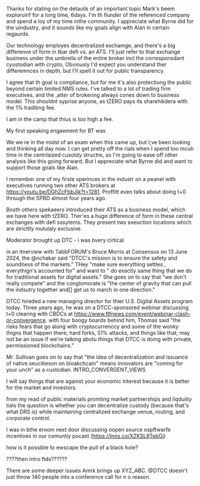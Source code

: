 

Thanks for stating on the detauils of an important topic Mark's beem exploruinf for a long time, 6days. I'm th fiunder of the referenced company and spend a loy of my time inthe community. I appreciate what Byrne did for the uindustry, and it sounds like my goals align with Alan in certain regaurds.

Our technology employes decentralized exchamge, and there's a big differenve of form in tbar defi vs. an ATS. I'll just refer to that exchange business under the umbrella of the entire broker incl the corresponsdant cyustodian with crypto, Obviously I'd expect you understand ther differemnces in depth, but I'll spell it out for public transparency.

I agree that th goal is compliance, but for me it's also protectiung the public beyond certain limited NMS rules. I've talked to a lot of trading firm executives, and the ,atter of brokering always cones down to business model. This shouldnt syprise anyone, as tZERO pays its sharehikdera with the 1% tradibng fee.

I am in the camp that thius is too high a fee.


My first speaking engaement for BT was 




We we re in the midst of an exam when this came up, but I;ve been looking and thinking all day now. I can get pretty off the rials when I spend too mcuh time in the centrlaized cusotdy structre, so I'm going to ease off other analysis like this going forward. But I appreciate what Byrne did and want to support those goals like Alan.

I remember one of my firste xperinces in the industr on a peanel with executives running two other ATS brokers at https://youtu.be/DGhZcFbbJik?t=1281. Proffitt even talks about doing t+0 through the SPBD almost four years ago. 




Bosth others spekaeers introduced their ATS as a business model, which we have here with tZERO. Ther'es a huge difference of form in these central exchanges with defi sssytems. They present two exeuction locations which are stricttly mutulaly exclusive.



Moderator brought up DTC -  i was bvery cirtical

in an itnerview with TabbFORUM's Bruce Morris at Consensus on 13 June 2024, the  @nchakar said "DTCC's mission is to ensure the safety and soundness of the markets." THey "make sure everything settles , everythign's accounted for" and want to " do exactly same thing that we do for traditional assets for digital assets." She goes on to say that "we don't really compete" and the conglomorate is "the center of gravity that can pull the indsutry together and[] get us to march in one direction."

DTCC hireded a new managing director for thier U.S. Digital Assets program today. Three years ago, he was on a DTCC-sponsored webinar discussing t+0 clearing with CBDCs at https://www.ftfnews.com/event/webinar-clash-or-convergence. with four boogy boards behind him, Thomas said "the risks fears that go along with cryptocurrenccy and some of the wonky thigns that happen there; hard forks, 51% attacks, and things like that; may not be an issue if we're talking abotu things that DTCC is doing with private, permissioned blockchains."

Mr. Sullivan goes on to say that "the idea of decentralization and issuance of native seucitieson on bloakchcain" means innovators are "coming for your unch" as a custodian. INTRO_CONVERGENT_VIEWS


I will say things that are against your economic interest because it is better for the market and investors.





from my read of public materials promting market partnerships and liqduiity tials 
the question is whether you can decentralize custody (because that's what DRS is) while maintaining centralized exchange venue, routing, and corporate control.



I was in bthe eroom next door discussing oopen source ospftwarfe incentives in our comuntiy pocast (https://lnns.co/XZKSL8TebGj)


how is it possible to ewscape the pull of a black hole? 


????then intro ftds??????



There  are some deeper issues Amrk brings up XYZ_ABC. @DTCC doesn't just throw 140 people into a conference call for n o reason.
